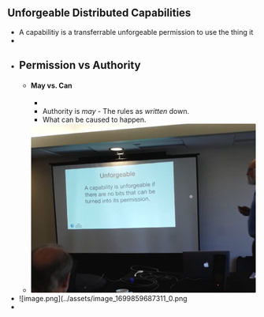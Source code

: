 ## Unforgeable Distributed Capabilities
- A capabilitiy is a transferrable unforgeable permission to use the thing it
-
- ## Permission vs Authority
	- #### May vs. Can
		-
		- Authority is *may* - The rules as *written* down.
		- What can be caused to happen.
	- ![🖼 unforgeable-definition.png](../assets/unforgeable-definition.png)
- ![image.png](../assets/image_1699859687311_0.png
-
